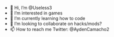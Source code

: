 - 👋 Hi, I’m @Useless3
- 👀 I’m interested in games
- 🌱 I’m currently learning how to code
- 💞️ I’m looking to collaborate on hacks/mods?
- 📫 How to reach me Twitter: @AydenCamacho2
<!---
Useless3/Useless3 is a ✨ special ✨ repository because its `README.md` (this file) appears on your GitHub profile.
You can click the Preview link to take a look at your changes.
--->
